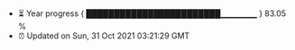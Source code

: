 - ⏳ Year progress { ████████████████████████▁▁▁▁▁▁ } 83.05 %
- ⏰ Updated on Sun, 31 Oct 2021 03:21:29 GMT

